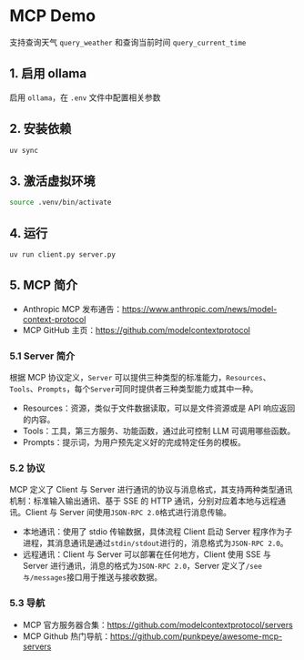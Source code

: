 # MCP Demo

支持查询天气 `query_weather` 和查询当前时间 `query_current_time`

## 1. 启用 ollama

启用 `ollama`，在 `.env` 文件中配置相关参数

## 2. 安装依赖

```bash
uv sync
```

## 3. 激活虚拟环境

```bash
source .venv/bin/activate
```

## 4. 运行

```bash
uv run client.py server.py
```

## 5. MCP 简介

- Anthropic MCP 发布通告：https://www.anthropic.com/news/model-context-protocol
- MCP GitHub 主页：https://github.com/modelcontextprotocol

### 5.1 Server 简介

根据 MCP 协议定义，`Server` 可以提供三种类型的标准能力，`Resources`、`Tools`、`Prompts`，每个`Server`可同时提供者三种类型能力或其中一种。

- Resources：资源，类似于文件数据读取，可以是文件资源或是 API 响应返回的内容。
- Tools：工具，第三方服务、功能函数，通过此可控制 LLM 可调用哪些函数。
- Prompts：提示词，为用户预先定义好的完成特定任务的模板。

### 5.2 协议

MCP 定义了 Client 与 Server 进行通讯的协议与消息格式，其支持两种类型通讯机制：标准输入输出通讯、基于 SSE 的 HTTP 通讯，分别对应着本地与远程通讯。Client 与 Server 间使用`JSON-RPC 2.0`格式进行消息传输。

- 本地通讯：使用了 stdio 传输数据，具体流程 Client 启动 Server 程序作为子进程，其消息通讯是通过`stdin/stdout`进行的，消息格式为`JSON-RPC 2.0`。
- 远程通讯：Client 与 Server 可以部署在任何地方，Client 使用 SSE 与 Server 进行通讯，消息的格式为`JSON-RPC 2.0`，Server 定义了`/see与/messages`接口用于推送与接收数据。

### 5.3 导航

- MCP 官方服务器合集：https://github.com/modelcontextprotocol/servers
- MCP Github 热门导航：https://github.com/punkpeye/awesome-mcp-servers
